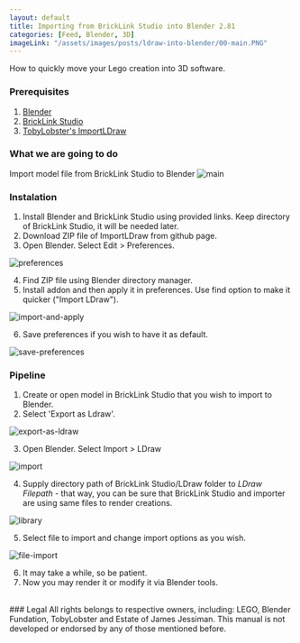 ```yaml
---
layout: default
title: Importing from BrickLink Studio into Blender 2.81
categories: [Feed, Blender, 3D]
imageLink: "/assets/images/posts/ldraw-into-blender/00-main.PNG"
---
```

How to quickly move your Lego creation into 3D software.

### Prerequisites
1. [Blender](https://www.blender.org/download/releases/)
2. [BrickLink Studio](https://www.bricklink.com/v3/studio/download.page)
3. [TobyLobster's ImportLDraw](https://github.com/TobyLobster/ImportLDraw)

### What we are going to do
Import model file from BrickLink Studio to Blender
![main](/assets/images/posts/ldraw-into-blender/00-main.PNG)

### Instalation
1. Install Blender and BrickLink Studio using provided links. Keep directory of BrickLink Studio, it will be needed later.
2. Download ZIP file of ImportLDraw from github page.
3. Open Blender. Select Edit > Preferences. 

![preferences](/assets/images/posts/ldraw-into-blender/01-preferences.PNG)

4. Find ZIP file using Blender directory manager.
5. Install addon and then apply it in preferences. Use find option to make it quicker ("Import LDraw").

![import-and-apply](/assets/images/posts/ldraw-into-blender/02-import-and-apply.PNG)

6. Save preferences if you wish to have it as default.

![save-preferences](/assets/images/posts/ldraw-into-blender/02-save-preferences.PNG)

### Pipeline
1. Create or open model in BrickLink Studio that you wish to import to Blender.
2. Select 'Export as Ldraw'.

![export-as-ldraw](/assets/images/posts/ldraw-into-blender/03-export-as-ldraw.PNG)

3. Open Blender. Select Import > LDraw

![import](/assets/images/posts/ldraw-into-blender/04-import.PNG)

4. Supply directory path of BrickLink Studio/LDraw folder to *LDraw Filepath* - that way, you can be sure that BrickLink Studio and importer are using same files to render creations.

![library](/assets/images/posts/ldraw-into-blender/05-library.PNG)

5. Select file to import and change import options as you wish.

![file-import](/assets/images/posts/ldraw-into-blender/06-file-import.PNG)

6. It may take a while, so be patient.
7. Now you may render it or modify it via Blender tools.

<br>
### Legal
All rights belongs to respective owners, including: LEGO, Blender Fundation, TobyLobster and Estate of James Jessiman. This manual is not developed or endorsed by any of those mentioned before.
